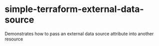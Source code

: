 # simple-terraform-external-data-source
Demonstrates how to pass an external data source attribute into another resource
